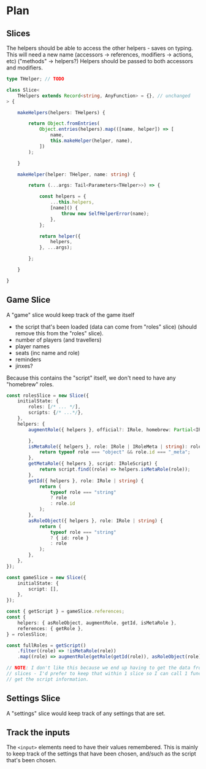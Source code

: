 # Plan

## Slices

The helpers should be able to access the other helpers - saves on typing.
This will need a new name (accessors -> references, modifiers -> actions, etc) ("methods" -> helpers?)
Helpers should be passed to both accessors and modifiers.

```typescript
type THelper; // TODO

class Slice<
    THelpers extends Record<string, AnyFunction> = {}, // unchanged
> {

    makeHelpers(helpers: THelpers) {

        return Object.fromEntries(
            Object.entries(helpers).map(([name, helper]) => [
                name,
                this.makeHelper(helper, name),
            ])
        );

    }

    makeHelper(helper: THelper, name: string) {

        return (...args: Tail<Parameters<THelper>>) => {

            const helpers = {
                ...this.helpers,
                [name]() {
                    throw new SelfHelperError(name);
                },
            };

            return helper({
                helpers,
            }, ...args);

        };

    }

}
```

## Game Slice

A "game" slice would keep track of the game itself
- the script that's been loaded (data can come from "roles" slice) (should remove this from the "roles" slice).
- number of players (and travellers)
- player names
- seats (inc name and role)
- reminders
- jinxes?

Because this contains the "script" itself, we don't need to have any "homebrew" roles.

```typescript
const rolesSlice = new Slice({
    initialState: {
        roles: [/* ... */],
        scripts: {/* ...*/},
    },
    helpers: {
        augmentRole({ helpers }, official?: IRole, homebrew: Partial<IRole>) {

        },
        isMetaRole({ helpers }, role: IRole | IRoleMeta | string): role is IRoleMeta {
            return typeof role === "object" && role.id === "_meta";
        },
        getMetaRole({ helpers }, script: IRoleScript) {
            return script.find((role) => helpers.isMetaRole(role));
        },
        getId({ helpers }, role: IRole | string) {
            return (
                typeof role === "string"
                ? role
                : role.id
            );
        },
        asRoleObject({ helpers }, role: IRole | string) {
            return (
                typeof role === "string"
                ? { id: role }
                : role
            );
        },
    },
});

const gameSlice = new Slice({
    initialState: {
        script: [],
    },
});

const { getScript } = gameSlice.references;
const {
    helpers: { asRoleObject, augmentRole, getId, isMetaRole },
    references: { getRole },
} = rolesSlice;

const fullRoles = getScript()
    .filter((role) => !isMetaRole(role))
    .map((role) => augmentRole(getRole(getId(role)), asRoleObject(role)));

// NOTE: I don't like this because we end up having to get the data from 2
// slices - I'd prefer to keep that within 1 slice so I can call 1 function to
// get the script information.
```

## Settings Slice

A "settings" slice would keep track of any settings that are set.

## Track the inputs

The `<input>` elements need to have their values remembered.
This is mainly to keep track of the settings that have been chosen, and/such as the script that's been chosen.
